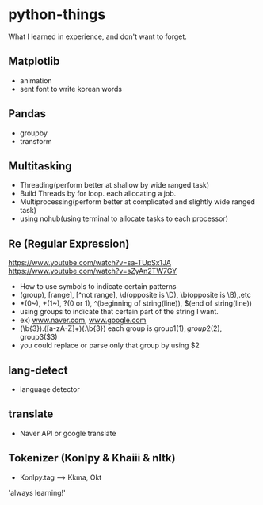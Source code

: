 # python-things
What I learned in experience, and don't want to forget.

## Matplotlib
- animation
- sent font to write korean words

## Pandas
- groupby
- transform

## Multitasking
- Threading(perform better at shallow by wide ranged task)
- Build Threads by for loop. each allocating a job. 
- Multiprocessing(perform better at complicated and slightly wide ranged task)
- using nohub(using terminal to allocate tasks to each processor)

## Re (Regular Expression)
https://www.youtube.com/watch?v=sa-TUpSx1JA  
https://www.youtube.com/watch?v=sZyAn2TW7GY  
- How to use symbols to indicate certain patterns
- (group), [range], [^not range], \d(opposite is \D), \b(opposite is \B),.etc
- *(0~), +(1~), ?(0 or 1), ^(beginning of string(line)), $(end of string(line))
- using groups to indicate that certain part of the string I want.
- ex) www.naver.com, www.google.com
- (\b{3})\.([a-zA-Z]+)(\.\b{3}) each group is group1($1), group2($2), group3($3)
- you could replace or parse only that group by using $2

## lang-detect
- language detector

## translate
- Naver API or google translate

## Tokenizer (Konlpy & Khaiii & nltk)
- Konlpy.tag --> Kkma, Okt  
  
'always learning!'
